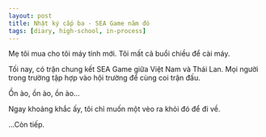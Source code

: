```yaml
---
layout: post
title: Nhật ký cấp ba - SEA Game năm đó
tags: [diary, high-school, in-process] 
---
```


Mẹ tôi mua cho tôi máy tính mới. Tôi mất cả buổi chiều để cài máy.

Tối nay, có trận chung kết SEA Game giữa Việt Nam và Thái Lan. Mọi người trong trường tập hợp vào hội trường để cùng coi trận đấu.

Ồn ào, ồn ào, ồn ào...

Ngay khoảng khắc ấy, tôi chỉ muốn một vèo ra khỏi đó để đi về.

...Còn tiếp.